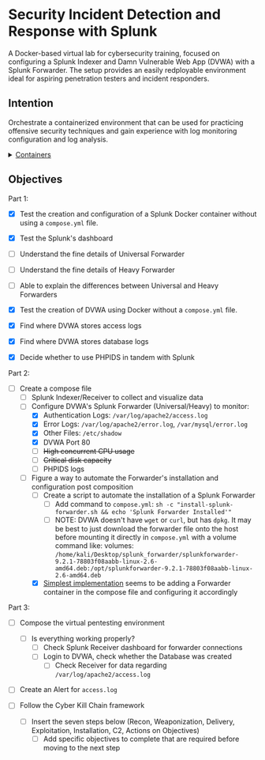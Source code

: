 # Security Incident Detection and Response with Splunk

A Docker-based virtual lab for cybersecurity training, focused on configuring a Splunk Indexer and Damn Vulnerable Web App (DVWA) with a Splunk Forwarder. The setup provides an easily redployable environment ideal for aspiring penetration testers and incident responders.

## Intention

Orchestrate a containerized environment that can be used for practicing offensive security techniques and gain experience with log monitoring configuration and log analysis.

<details>
    <summary><u>Containers</u></summary>

  Damn Vulnerable Web App
  
  Splunk
  
</details>

## Objectives

Part 1:

- [x] Test the creation and configuration of a Splunk Docker container without using a `compose.yml` file.
- [x] Test the Splunk's dashboard
- [ ] Understand the fine details of Universal Forwarder
- [ ] Understand the fine details of Heavy Forwarder
- [ ] Able to explain the differences between Universal and Heavy Forwarders

- [x] Test the creation of DVWA using Docker without a `compose.yml` file.
- [x] Find where DVWA stores access logs
- [x] Find where DVWA stores database logs
- [x] Decide whether to use PHPIDS in tandem with Splunk


Part 2:

- [ ] Create a compose file
    - [ ] Splunk Indexer/Receiver to collect and visualize data
    - [ ] Configure DVWA's Splunk Forwarder (Universal/Heavy) to monitor:
        - [x] Authentication Logs: `/var/log/apache2/access.log`
        - [x] Error Logs: `/var/log/apache2/error.log`, `/var/mysql/error.log`
        - [x] Other Files: `/etc/shadow`
        - [x] DVWA Port 80
        - [ ] <s>High concurrent CPU usage</s>
        - [ ] <s>Critical disk capacity</s>
        - [ ] PHPIDS logs
    - [ ] Figure a way to automate the Forwarder's installation and configuration post composition
      - [ ] Create a script to automate the installation of a Splunk Forwarder
        - [ ] Add command to `compose.yml`: `sh -c "install-splunk-forwarder.sh && echo 'Splunk Forwarder Installed'"`
        - [ ] NOTE: DVWA doesn't have `wget` or `curl`, but has `dpkg`. It may be best to just download the forwarder file onto the host before mounting it directly in `compose.yml` with a volume command like: volumes: `/home/kali/Desktop/splunk_forwarder/splunkforwarder-9.2.1-78803f08aabb-linux-2.6-amd64.deb:/opt/splunkforwarder-9.2.1-78803f08aabb-linux-2.6-amd64.deb`
      - [x] [Simplest implementation](https://splunk.github.io/docker-splunk/EXAMPLES.html#create-standalone-and-universal-forwarder) seems to be adding a Forwarder container in the compose file and configuring it accordingly

Part 3:

- [ ] Compose the virtual pentesting environment
  - [ ] Is everything working properly?
    - [ ] Check Splunk Receiver dashboard for forwarder connections
    - [ ] Login to DVWA, check whether the Database was created
      - [ ] Check Receiver for data regarding `/var/log/apache2/access.log`
- [ ] Create an Alert for `access.log`

- [ ] Follow the Cyber Kill Chain framework
  - [ ] Insert the seven steps below (Recon, Weaponization, Delivery, Exploitation, Installation, C2, Actions on Objectives)
    - [ ] Add specific objectives to complete that are required before moving to the next step